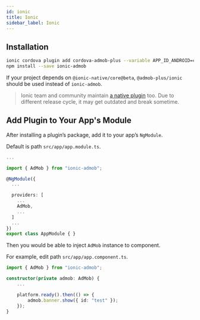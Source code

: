 ```yaml
---
id: ionic
title: Ionic
sidebar_label: Ionic
---
```


## Installation

```sh
ionic cordova plugin add cordova-admob-plus --variable APP_ID_ANDROID=ca-app-pub-xxx~xxx --variable APP_ID_IOS=ca-app-pub-xxx~xxx
npm install --save ionic-admob
```

If your project depends on `@ionic-native/core@beta`, `@admob-plus/ionic` should be used instead of `ionic-admob`.

> Ionic team and community maintain [a native plugin](https://ionicframework.com/docs/native/admob-plus/) too.
> Due to different release cycle, it may get outdated and break sometime.

## Add Plugin to Your App's Module

After installing a plugin’s package, add it to your app’s `NgModule`.

Default is path `src/app/app.module.ts`.

```typescript
...

import { AdMob } from "ionic-admob";

@NgModule({
  ...

  providers: [
    ...
    AdMob,
    ...
  ]
  ...
})
export class AppModule { }
```

Then you would be able to inject `AdMob` instance to component.

For example, edit path `src/app/app.component.ts`.

```typescript
import { AdMob } from "ionic-admob";

constructor(private admob: AdMob) {
    ...

    platform.ready().then(() => {
        admob.banner.show({ id: "test" });
    });
}

```
